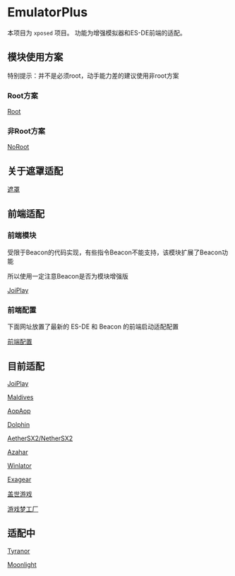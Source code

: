 # EmulatorPlus

本项目为 ```xposed``` 项目。
功能为增强模拟器和ES-DE前端的适配。

## 模块使用方案

特别提示：并不是必须root，动手能力差的建议使用非root方案

### Root方案

[Root](doc/Root.md)

### 非Root方案

[NoRoot](doc/NoRoot.md)

## 关于遮罩适配

[遮罩](doc/Overlay.md)

## 前端适配

### 前端模块

受限于Beacon的代码实现，有些指令Beacon不能支持，该模块扩展了Beacon功能

所以使用一定注意Beacon是否为模块增强版

[JoiPlay](doc/Beacon.md)

### 前端配置

下面网址放置了最新的 ES-DE 和 Beacon 的前端启动适配配置

[前端配置](https://github.com/EagleFlyInSky/ES-DE-Custom)

## 目前适配

[JoiPlay](doc/JoiPlay.md)

[Maldives](doc/Maldives.md)

[AopAop](doc/AopAop.md)

[Dolphin](doc/Dolphin)

[AetherSX2/NetherSX2](doc/NetherSX2.md)

[Azahar](doc/Azahar.md)

[Winlator](doc/Winlator.md)

[Exagear](doc/Exagear.md)

[盖世游戏](doc/EggGame.md)

[游戏梦工厂](doc/GameDreamFactory.md)

## 适配中

[Tyranor](doc/Tyranor.md)

[Moonlight](doc/Moonlight.md)


